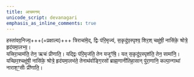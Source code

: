 ```yaml
---
title: आचमनम्
unicode_script: devanagari
emphasis_as_inline_comments: true
---
```


हस्ता॑वव॒निज्य॒+++(=प्रक्षाल्य)+++ त्रिराचा॑मे॒द्, द्विः प॑रि॒मृज्य॑, स॒कृदु॑प॒स्पृश्य॒ शिर॒श् चक्षु॑षी॒ नासि॑के॒ श्रोत्रे॒ हृद॑यमा॒लभ्य॒।  
यत्त्रिरा॒चाम॑ति॒ तेन॒ ऋचः॑ प्रीणाति॒। यद्द्विः प॑रि॒मृज॑ति॒ तेन यजूꣳ॑षि॒। यत् स॒कृदु॑प॒स्पृश॑ति॒ तेन॒ सामा॑नि॒। यच्छिर॒श्चक्षु॑षी॒ नासि॑के॒ श्रोत्रे॒ हृद॑यमा॒लभ॑ते॒ तेनाथ॑र्वाङ्गि॒रसो॑ ब्राह्म॒णानी॑तिहा॒सान् पु॑रा॒णानि॒ कल्पा॒न्गाथा॑ नाराश॒ꣳ॒सीः प्री॑णाति॒।  
